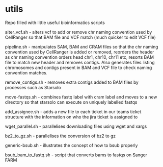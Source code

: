 # utils
Repo filled with little useful bioinformatics scripts

alter_vcf.sh - alters vcf to add or remove chr naming convention used by CellRanger so that BAM file and VCF match (much quicker to edit VCF file)

pipeline.sh - manipulates SAM, BAM and CRAM files so that the chr naming convention used by CellRanger is added or removed, reorders the header as chr naming convention orders head chr1, chr10, chr11 etc, resorts BAM file to match new header and removes contigs. Also generates files listing chromosomes and contigs present in BAM and VCF file to check naming convention matches.

remove_contigs.sh - removes extra contigs added to BAM files by processes such as Starsolo 

move-fastqs.sh - combines fastq label with cram label and moves to a new directory so that starsolo can execute on uniquely labelled fastqs

add_assignee.sh - adds a new file to each ticket in our teams ticket structure with the information on who the jira ticket is assigned to

wget_parallel.sh - parallelises downloading files using wget and xargs

bz2_to_gz.sh - parallelises the conversion of bz2 to gz

generic-bsub.sh - illustrates the concept of how to bsub properly

bsub_bam_to_fastq.sh - script that converts bams to fastqs on Sanger FARM
